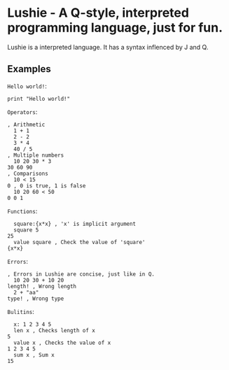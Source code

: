 # Lushie - A Q-style, interpreted programming language, just for fun.

Lushie is a interpreted language. It has a syntax inflenced by J and Q.

## Examples

`Hello world!`:

```
print "Hello world!"
```

`Operators`:

```
, Arithmetic
  1 + 1
  2 - 2
  3 * 4
  40 / 5
, Multiple numbers
  10 20 30 * 3
30 60 90
, Comparisons
  10 < 15
0 , 0 is true, 1 is false
  10 20 60 < 50
0 0 1
```

`Functions`:

```
  square:{x*x} , 'x' is implicit argument
  square 5
25
  value square , Check the value of 'square'
{x*x}
```

`Errors`:

```
, Errors in Lushie are concise, just like in Q.
  10 20 30 + 10 20
length! , Wrong length
  2 + "aa"
type! , Wrong type
```

`Bulitins`:

```
  x: 1 2 3 4 5
  len x , Checks length of x
5
  value x , Checks the value of x
1 2 3 4 5
  sum x , Sum x
15
```
